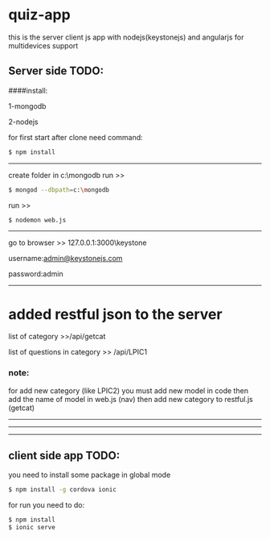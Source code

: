 # quiz-app
this is the server client js app with nodejs(keystonejs) and angularjs for multidevices support

## Server side TODO:
####install:

1-mongodb

2-nodejs

for first start after clone need command:
```sh
$ npm install
```
-------------------
create folder in c:\mongodb
run >> 
```sh
$ mongod --dbpath=c:\mongodb
```
run >>
```sh
$ nodemon web.js
```
------------------
go to browser >> 127.0.0.1:3000\keystone

username:admin@keystonejs.com

password:admin

------------------------
# added restful json to the server

list of category >>/api/getcat

list of questions in category >> /api/LPIC1

### note:

for add new category (like LPIC2) you must add new model in code
then add the name of model in web.js (nav)
then add new category to restful.js (getcat)

--------------------------
--------------------------
--------------------------
## client side app TODO:

you need to install some package in global mode

```sh
$ npm install -g cordova ionic
```

for run you need to do:

```sh
$ npm install
$ ionic serve
```
